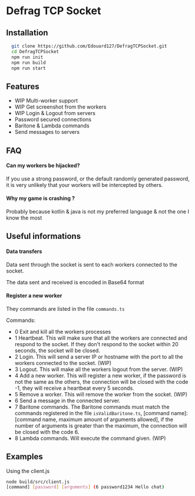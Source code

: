 
# Defrag TCP Socket


## Installation


```bash
  git clone https://github.com/Edouard127/DefragTCPSocket.git
  cd DefragTCPSocket
  npm run init
  npm run build
  npm run start
```


## Features

- WIP Multi-worker support
- WIP Get screenshot from the workers
- WIP Login & Logout from servers
- Password secured connections
- Baritone & Lambda commands
- Send messages to servers


## FAQ

#### Can my workers be hijacked?

If you use a strong password, or the default randomly generated password, it is very unlikely that your workers will be intercepted by others.

#### Why my game is crashing ?

Probably because kotlin & java is not my preferred language & not the one I know the most


## Useful informations

#### Data transfers

Data sent through the socket is sent to each workers connected to the socket.

The data sent and received is encoded in Base64 format

#### Register a new worker

They commands are listed in the file `commands.ts`

Commands:

- 0 Exit and kill all the workers processes
- 1 Heartbeat. This will make sure that all the workers are connected and respond to the socket. If they don't respond to the socket within 20 seconds, the socket will be closed.
- 2 Login. This will send a server IP or hostname with the port to all the workers connected to the socket. (WIP)
- 3 Logout. This will make all the workers logout from the server. (WIP)
- 4 Add a new worker. This will register a new worker, if the password is not the same as the others, the connection will be closed with the code -1, they will receive a heartbeat every 5 seconds.
- 5 Remove a worker. This will remove the worker from the socket. (WIP)
- 6 Send a message in the connected server.
- 7 Baritone commands. The Baritone commands must match the commands registered in the file `isValidBaritone.ts`, [command name]: [command name, maximum amount of arguments allowed], if the number of arguments is greater than the maximum, the connection will be closed with the code 6.
- 8 Lambda commands. Will execute the command given. (WIP)

## Examples

Using the client.js

```bash
node build/src/client.js
[command] [password] [arguments] (6 password1234 Hello chat)
```